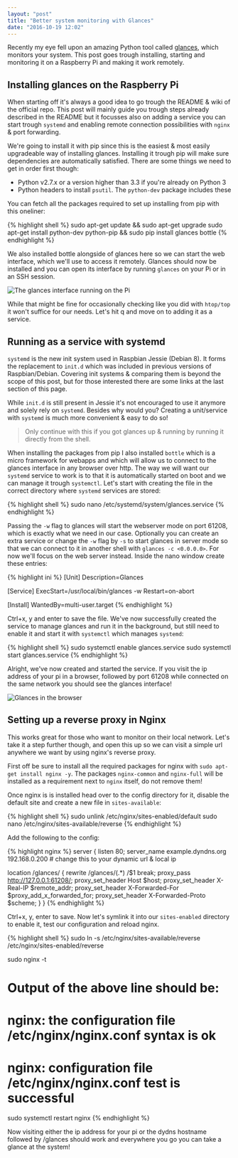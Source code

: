 ```yaml
---
layout: "post"
title: "Better system monitoring with Glances"
date: "2016-10-19 12:02"
---
```


Recently my eye fell upon an amazing Python tool called [glances](https://github.com/nicolargo/glances), which monitors your system. This post goes trough installing, starting and monitoring it on a Raspberry Pi and making it work remotely.

## Installing glances on the Raspberry Pi
When starting off it's always a good idea to go trough the README & wiki of the official repo. This post will mainly guide you trough steps already described in the README but it focusses also on adding a service you can start trough `systemd` and enabling remote connection possibilities with `nginx` & port forwarding.

We're going to install it with pip since this is the easiest & most easily upgradeable way of installing glances.
Installing it trough pip will make sure dependencies are automatically satisfied. There are some things we need to get in order first though:

* Python v2.7.x or a version higher than 3.3 if you're already on Python 3
* Python headers to install `psutil`. The `python-dev` package includes these

You can fetch all the packages required to set up installing from pip with this oneliner:

{% highlight shell %}
sudo apt-get update && sudo apt-get upgrade
sudo apt-get install python-dev python-pip && sudo pip install glances bottle
{% endhighlight %}

We also installed bottle alongside of glances here so we can start the web interface, which we'll use to access it remotely. Glances should now be installed and you can open its interface by running `glances` on your Pi or in an SSH session.

![The glances interface running on the Pi](https://res.cloudinary.com/thibault-maekelbergh/image/upload/c_scale,w_1609/v1476951307/Glances/Screen_Shot_2016-10-20_at_10.13.24.png)

While that might be fine for occasionally checking like you did with `htop/top` it won't suffice for our needs. Let's hit q and move on to adding it as a service.

## Running as a service with systemd
`systemd` is the new init system used in Raspbian Jessie (Debian 8). It forms the replacement to `init.d` which was included in previous versions of Raspbian/Debian. Covering init systems & comparing them is beyond the scope of this post, but for those interested there are some links at the last section of this page.

While `init.d` is still present in Jessie it's not encouraged to use it anymore and solely rely on `systemd`. Besides why would you? Creating a unit/service with `systemd` is much more convenient & easy to do so!

> Only continue with this if you got glances up & running by running it directly from the shell.

When installing the packages from pip I also installed `bottle` which is a micro framework for webapps and which will allow us to connect to the glances interface in any browser over http. The way we will want our `systemd` service to work is to that it is automatically started on boot and we can manage it trough `systemctl`. Let's start with creating the file in the correct directory where `systemd` services are stored:

{% highlight shell %}
sudo nano /etc/systemd/system/glances.service
{% endhighlight %}

Passing the `-w` flag to glances will start the webserver mode on port 61208, which is exactly what we need in our case. Optionally you can create an extra service or change the `-w` flag by `-s` to start glances in server mode so that we can connect to it in another shell with `glances -c <0.0.0.0>`. For now we'll focus on the web server instead. Inside the nano window create these entries:

{% highlight ini %}
[Unit]
Description=Glances

[Service]
ExecStart=/usr/local/bin/glances -w
Restart=on-abort

[Install]
WantedBy=multi-user.target
{% endhighlight %}

Ctrl+x, y and enter to save the file. We've now successfully created the service to manage glances and run it in the background, but still need to enable it and start it with `systemctl` which manages `systemd`:

{% highlight shell %}
sudo systemctl enable glances.service
sudo systemctl start glances.service
{% endhighlight %}

Alright, we've now created and started the service. If you visit the ip address of your pi in a browser, followed by port 61208 while connected on the same network you should see the glances interface!

![Glances in the browser](https://res.cloudinary.com/thibault-maekelbergh/image/upload/c_scale,h_744/v1476981340/Glances/Screen_Shot_2016-10-20_at_18.35.05.png)

## Setting up a reverse proxy in Nginx
This works great for those who want to monitor on their local network. Let's take it a step further though, and open this up so we can visit a simple url anywhere we want by using nginx's reverse proxy.

First off be sure to install all the required packages for nginx with `sudo apt-get install nginx -y`. The packages `nginx-common` and `nginx-full` will be installed as a requirement next to `nginx` itself, do not remove them!

Once nginx is is installed head over to the config directory for it, disable the default site and create a new file in `sites-available`:

{% highlight shell %}
sudo unlink /etc/nginx/sites-enabled/default
sudo nano /etc/nginx/sites-available/reverse
{% endhighlight %}

Add the following to the config:

{% highlight nginx %}
server {
  listen 80;
  server_name example.dyndns.org 192.168.0.200 # change this to your dynamic url & local ip

  location /glances/ {
    rewrite /glances/(.*) /$1 break;
    proxy_pass http://127.0.0.1:61208/;
    proxy_set_header Host $host;
    proxy_set_header X-Real-IP $remote_addr;
    proxy_set_header X-Forwarded-For $proxy_add_x_forwarded_for;
    proxy_set_header X-Forwarded-Proto $scheme;
  }
}
{% endhighlight %}

Ctrl+x, y, enter to save. Now let's symlink it into our `sites-enabled` directory to enable it, test our configuration and reload nginx.

{% highlight shell %}
sudo ln -s /etc/nginx/sites-available/reverse /etc/nginx/sites-enabled/reverse

sudo nginx -t
# Output of the above line should be:
# nginx: the configuration file /etc/nginx/nginx.conf syntax is ok
# nginx: configuration file /etc/nginx/nginx.conf test is successful

sudo systemctl restart nginx
{% endhighlight %}

Now visiting either the ip address for your pi or the dydns hostname followed by /glances should work and everywhere you go you can take a glance at the system!
